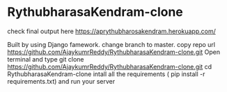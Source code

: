 # RythubharasaKendram-clone

check final output here https://aprythubharosakendram.herokuapp.com/

Built by using Django famework.
change branch to master.
copy repo url https://github.com/AjaykumrReddy/RythubharasaKendram-clone.git
Open terminal and type git clone https://github.com/AjaykumrReddy/RythubharasaKendram-clone.git
cd RythubharasaKendram-clone
intall all the requirements ( pip install -r requirements.txt)
and run your server  


